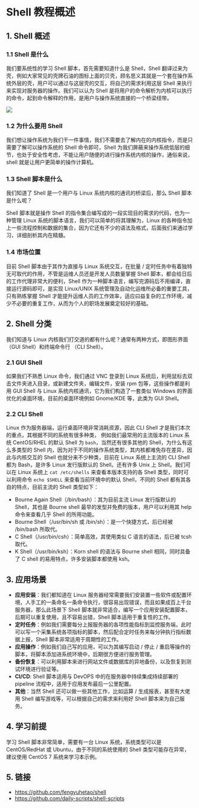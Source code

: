 # Shell 教程概述

## 1. Shell 概述

### 1.1 Shell 是什么

我们要系统性的学习 Shell 脚本，首先需要知道什么是 Shell，Shell 翻译过来为壳，例如大家常见的壳牌石油的图标上面的贝壳，顾名思义其就是一个套在操作系统外层的壳，用户可以通过与这层壳的交互，将自己的需求利用这层 Shell 来执行来实现对服务器的操作。我们可以认为 Shell 是将用户的命令解析为内核可以执行的命令，起到命令解释的作用，是用户与操作系统直接的一个桥梁纽带。

![](https://kaliarch-bucket-1251990360.cos.ap-beijing.myqcloud.com/blog_img/20220212122242.png)

### 1.2 为什么要用 Shell

我们想让操作系统为我们干一件事情，我们不需要去了解内在的内核指令，而是只需要了解可以操作系统的 Shell 命令即可，Shell 为我们屏蔽来操作系统低层的细节，也处于安全性考虑，不能让用户随便的进行操作系统内核的操作，通俗来说，shell 就是让用户更简单的操作计算机。

### 1.3 Shell 脚本是什么

我们知道了 Shell 是一个用户与 Linux 系统内核的通讯的桥梁后，那么 Shell 脚本是什么呢？

Shell 脚本就是操作 Shell 的指令集合编写成的一段实现目的需求的代码，也为一种管理 Linux 系统的脚本语言，我们可以简单的将其理解为，Linux 的各种指令加上一些流程控制和数据的集合，因为它还有不少的语法及格式，后面我们来通过学习，详细剖析其内在精髓。

### 1.4 市场位置

目前 Shell 脚本由于其作为直接与 Linux 系统交互，在批量 / 定时任务中有着独特无可取代的作用，不管是运维人员还是开发人员数量掌握 Shell 脚本，都会给日后的工作代理非常大的便利，Shell 作为一种脚本语言，编写完源码后不用编译，直接运行源码即可，是实现 Linux/UNIX 系统管理及自动化运维所必备的重要工具， 只有熟练掌握 Shell 才能提升运维人员的工作效率，适应曰益复杂的工作环境，减少不必要的重复工作，从而为个人的职场发展奠定较好的基础。

## 2. Shell 分类

我们知道与 Linux 内核我们打交道的都有什么呢？通常有两种方式，即图形界面 （GUI Shell）和终端命令行 （CLI Shell）。

### 2.1 GUI Shell

如果我们不熟悉 Linux 命令，我们通过 VNC 登录到 Linux 系统后，利用鼠标去双击文件夹进入目录，或新建文件夹，编辑文件，安装 rpm 包等，这些操作都是利用 GUI Shell 与 Linux 系统内核通讯，它为我们构造了一套类似 Windows 的界面优化的桌面环境，目前的桌面环境例如 Gnome/KDE 等，此类为 GUI Shell。

### 2.2 CLI Shell

Linux 作为服务器端，运行桌面环境非常消耗资源，因此 CLI Shell 才是我们本次的重点，其根据不同的系统有很多种类，
例如我们最常用的主流版本的 Linux 系统 CentOS/RHEL 的默认 Shell 为 `bash`，当然还有很多其他的 Shell，为什么有这么多类型的 Shell 内，因为对于不同的操作系统类型，其内核都难免存在差异，因此与内核交互的 Shell 也就分来不少种类，目前在 Linux 系统上主流的 CLI Shell 都为 Bash，是许多 Linux 发行版默认的 Shell。还有许多 Unix 上 Shell。我们可以在 Linux 系统上 `cat /etc/shells` 来查看本版本支持的各 Shell 类型，同时可以利用命令 `echo $SHELL` 来查看当前环境中的默认 Shell，不同的 Shell 都有其各自的特点，目前主流的 Shell 类型如下：

- Bourne Again Shell（/bin/bash）：其为目前主流 Linux 发行版默认的 Shell，其也是 Bourne shell 最早的发型并免费的版本，用户可以利用其 help 命令来查看几乎 Shell 的所用功能。
- Bourne Shell（/usr/bin/sh 或 /bin/sh）：是一个快捷方式，后已经被 /bin/bash 所取代。
- C Shell（/usr/bin/csh）：简单高效，其使用类似 C 语言的语法，后已被 tcsh 取代。
- K Shell（/usr/bin/ksh）：Korn shell 的语法与 Bourne shell 相同，同时具备了 C shell 的易用特点，许多安装脚本都使用 ksh。

## 3. 应用场景

- **应用安装**：我们都知道在 Linux 服务器经常需要我们安装置一些软件或配置环境，人手工的一条命名一条命令执行，很容易出现错误，而且如果成百上千台服务器，那么此场景下 Shell 脚本就非常适合，编写一个应用安装配置脚本，后期可以重复使用，且不容易出错，Shell 脚本适用于重复性的工作。
- **定时任务**：例如我们需要每分上报服务器的各项性能指标到监控服务端，此时可以写一个采集系统各项指标的脚本，然后配合定时任务来每分钟执行指标数据上报，Shell 脚本非常适用于周期性的工作。
- **应用操作**：例如我们自己写的应用，可以为其编写启动 / 停止 / 重启等操作的脚本，将脚本添加进系统环境中，后期很方便进行服务管理。
- **备份恢复**：可以利用脚本来进行网站文件或数据库的异地备份，以及恢复到测试环境进行验证等。
- **CI/CD**: Shell 脚本适用与 DevOPS 中的在服务器中持续集成持续部署的 pipeline 流程中，适用于应用发布最后一公里配置。
- **其他**：当然 Shell 还可以做一些其他工作，比如运算 / 生成报表，甚至有大佬用 Shell 编写游戏等，可以根据自己的需求来利用好 Shell 脚本来为自己服务。

## 4. 学习前提

学习 Shell 脚本非常简单，需要有一台 Linux 系统，系统类型可以是 CentOS/RedHat 或 Ubuntu，由于不同的系统使用的 Shell 类型可能存在异常，建议使用 CentOS 7 系统来学习本示例。

## 5. 链接

- https://github.com/fengyuhetao/shell
- https://github.com/daily-scripts/shell-scripts